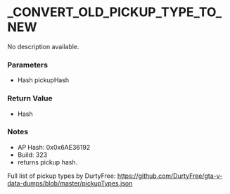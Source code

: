 # _CONVERT_OLD_PICKUP_TYPE_TO_NEW

No description available.

### Parameters
* Hash pickupHash

### Return Value
* Hash

### Notes
* AP Hash: 0x0x6AE36192
* Build: 323
* returns pickup hash.

Full list of pickup types by DurtyFree: https://github.com/DurtyFree/gta-v-data-dumps/blob/master/pickupTypes.json

